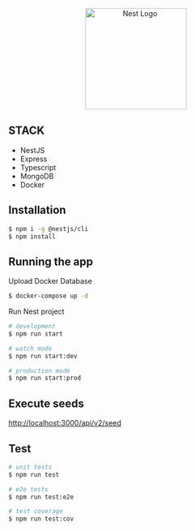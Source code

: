 <p align="center">
  <a href="http://nestjs.com/" target="blank"><img src="https://nestjs.com/img/logo-small.svg" width="200" alt="Nest Logo" /></a>
</p>

## STACK

- NestJS
- Express
- Typescript
- MongoDB
- Docker

## Installation

```bash
$ npm i -g @nestjs/cli
$ npm install
```

## Running the app

Upload Docker Database

```bash
$ docker-compose up -d
```

Run Nest project

```bash
# development
$ npm run start

# watch mode
$ npm run start:dev

# production mode
$ npm run start:prod
```

## Execute seeds

<a href="http://localhost:3000/api/v2/seed" target="blank">http://localhost:3000/api/v2/seed</a>

## Test

```bash
# unit tests
$ npm run test

# e2e tests
$ npm run test:e2e

# test coverage
$ npm run test:cov
```

